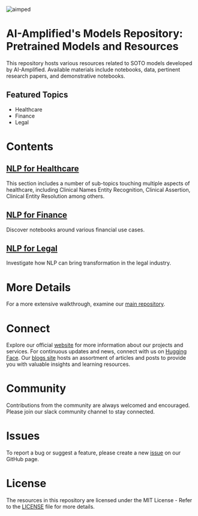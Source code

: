 ![aimped](https://www.aimped.ai/static/media/aimped.cd94ccd9e498087e20c0792b0c6d0327.svg)
# AI-Amplified's Models Repository: Pretrained Models and Resources
This repository hosts various resources related to SOTO models developed by AI-Amplified. Available materials include notebooks, data, pertinent research papers, and demonstrative notebooks.

## Featured Topics

- Healthcare
- Finance
- Legal

# Contents

## [NLP for Healthcare](https://github.com/ai-amplified/models/tree/main/healthcare)

This section includes a number of sub-topics touching multiple aspects of healthcare, including Clinical Names Entity Recognition, Clinical Assertion, Clinical Entity Resolution among others. 

## [NLP for Finance](https://github.com/ai-amplified/models/tree/main/finance)

Discover notebooks around various financial use cases.

## [NLP for Legal](https://github.com/ai-amplified/models/tree/main/legal)

Investigate how NLP can bring transformation in the legal industry. 

# More Details

For a more extensive walkthrough, examine our [main repository](https://github.com/ai-amplified/models).

# Connect

Explore our official [website](https://www.aimped.ai) for more information about our projects and services. For continuous updates and news, connect with us on [Hugging Face](https://huggingface.co/ai-amplified). Our [blogs site](https://dev.aimped.ai/blog) hosts an assortment of articles and posts to provide you with valuable insights and learning resources.

# Community

Contributions from the community are always welcomed and encouraged. Please join our slack community channel to stay connected.

# Issues

To report a bug or suggest a feature, please create a new [issue](https://github.com/ai-amplified/models/issues) on our GitHub page.

# License

The resources in this repository are licensed under the MIT License - Refer to the [LICENSE](https://github.com/ai-amplified/models/blob/main/LICENSE) file for more details.

